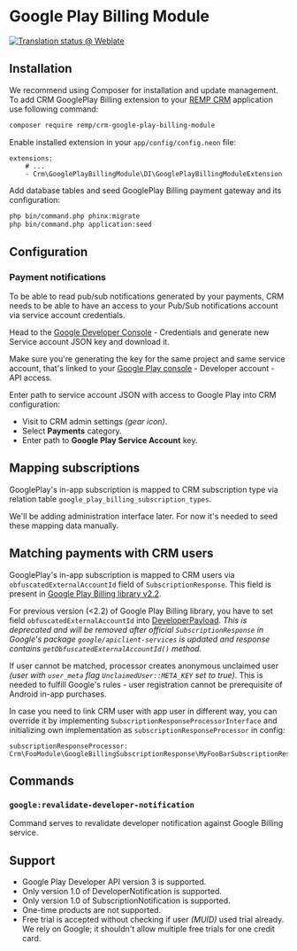 # Google Play Billing Module

[![Translation status @ Weblate](https://hosted.weblate.org/widgets/remp-crm/-/google_play_billing-module/svg-badge.svg)](https://hosted.weblate.org/projects/remp-crm/google_play_billing-module/)

## Installation

We recommend using Composer for installation and update management. To add CRM GooglePlay Billing extension to your [REMP CRM](https://github.com/remp2020/crm-skeleton/) application use following command:

```bash
composer require remp/crm-google-play-billing-module
```

Enable installed extension in your `app/config/config.neon` file:

```neon
extensions:
	# ...
	- Crm\GooglePlayBillingModule\DI\GooglePlayBillingModuleExtension
```

Add database tables and seed GooglePlay Billing payment gateway and its configuration:

```bash
php bin/command.php phinx:migrate
php bin/command.php application:seed
```

## Configuration

### Payment notifications

To be able to read pub/sub notifications generated by your payments, CRM needs to be able to have an access to your Pub/Sub notifications account via service account credentials.

Head to the [Google Developer Console](https://console.developers.google.com/) - Credentials and generate new Service account JSON key and download it.

Make sure you're generating the key for the same project and same service account, that's linked to your [Google Play console](https://play.google.com/apps/publish/) - Developer account - API access.

Enter path to service account JSON with access to Google Play into CRM configuration:

   - Visit to CRM admin settings _(gear icon)_.
   - Select **Payments** category.
   - Enter path to **Google Play Service Account** key.


## Mapping subscriptions

GooglePlay's in-app subscription is mapped to CRM subscription type via relation table `google_play_billing_subscription_types`.

We'll be adding administration interface later. For now it's needed to seed these mapping data manually.


## Matching payments with CRM users

GooglePlay's in-app subscription is mapped to CRM users via `obfuscatedExternalAccountId` field of `SubscriptionResponse`. This field is present in [Google Play Billing library v2.2](https://developer.android.com/google/play/billing/release-notes#2-2).

For previous version (<2.2) of Google Play Billing library, you have to set field `obfuscatedExternalAccountId` into [DeveloperPayload](https://developer.android.com/google/play/billing/developer-payload). _This is deprecated and will be removed after official `SubscriptionResponse` in Google's package `google/apiclient-services` is updated and response contains `getObfuscatedExternalAccountId()` method._

If user cannot be matched, processor creates anonymous unclaimed user _(user with `user_meta` flag `UnclaimedUser::META_KEY` set to true)_. This is needed to fulfill Google's rules - user registration cannot be prerequisite of Android in-app purchases.

In case you need to link CRM user with app user in different way, you can override it by implementing `SubscriptionResponseProcessorInterface` and initializing own implementation as `subscriptionResponseProcessor` in config:

```neon
subscriptionResponseProcessor: Crm\FooModule\GoogleBillingSubscriptionResponse\MyFooBarSubscriptionResponseProcessor
```

## Commands

### `google:revalidate-developer-notification`

Command serves to revalidate developer notification against Google Billing service.

## Support

- Google Play Developer API version 3 is supported.
- Only version 1.0 of DeveloperNotification is supported.
- Only version 1.0 of SubscriptionNotification is supported.
- One-time products are not supported.
- Free trial is accepted without checking if user _(MUID)_ used trial already. We rely on Google; it shouldn't allow multiple free trials for one credit card.
